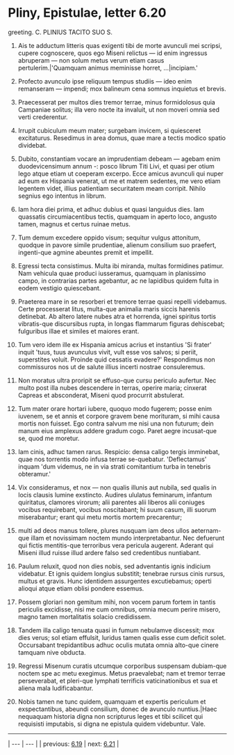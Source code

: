 # Pliny, Epistulae, letter 6.20

greeting. C. PLINIUS TACITO SUO S.



1. Ais te adductum litteris quas exigenti tibi de morte avunculi mei scripsi, cupere cognoscere, quos ego Miseni relictus — id enim ingressus abruperam — non solum metus verum etiam casus pertulerim.|'Quamquam animus meminisse horret, ...|incipiam.'



2. Profecto avunculo ipse reliquum tempus studiis — ideo enim remanseram — impendi; mox balineum cena somnus inquietus et brevis.



3. Praecesserat per multos dies tremor terrae, minus formidolosus quia Campaniae solitus; illa vero nocte ita invaluit, ut non moveri omnia sed verti crederentur.



4. Irrupit cubiculum meum mater; surgebam invicem, si quiesceret excitaturus. Resedimus in area domus, quae mare a tectis modico spatio dividebat.



5. Dubito, constantiam vocare an imprudentiam debeam — agebam enim duodevicensimum annum -: posco librum Titi Livi, et quasi per otium lego atque etiam ut coeperam excerpo. Ecce amicus avunculi qui nuper ad eum ex Hispania venerat, ut me et matrem sedentes, me vero etiam legentem videt, illius patientiam securitatem meam corripit. Nihilo segnius ego intentus in librum.



6. Iam hora diei prima, et adhuc dubius et quasi languidus dies. Iam quassatis circumiacentibus tectis, quamquam in aperto loco, angusto tamen, magnus et certus ruinae metus.



7. Tum demum excedere oppido visum; sequitur vulgus attonitum, quodque in pavore simile prudentiae, alienum consilium suo praefert, ingenti-que agmine abeuntes premit et impellit.



8. Egressi tecta consistimus. Multa ibi miranda, multas formidines patimur. Nam vehicula quae produci iusseramus, quamquam in planissimo campo, in contrarias partes agebantur, ac ne lapidibus quidem fulta in eodem vestigio quiescebant.



9. Praeterea mare in se resorberi et tremore terrae quasi repelli videbamus. Certe processerat litus, multa-que animalia maris siccis harenis detinebat. Ab altero latere nubes atra et horrenda, ignei spiritus tortis vibratis-que discursibus rupta, in longas flammarum figuras dehiscebat; fulguribus illae et similes et maiores erant.



10. Tum vero idem ille ex Hispania amicus acrius et instantius 'Si frater' inquit 'tuus, tuus avunculus vivit, vult esse vos salvos; si periit, superstites voluit. Proinde quid cessatis evadere?' Respondimus non commissuros nos ut de salute illius incerti nostrae consuleremus.



11. Non moratus ultra proripit se effuso-que cursu periculo aufertur. Nec multo post illa nubes descendere in terras, operire maria; cinxerat Capreas et absconderat, Miseni quod procurrit abstulerat.



12. Tum mater orare hortari iubere, quoquo modo fugerem; posse enim iuvenem, se et annis et corpore gravem bene morituram, si mihi causa mortis non fuisset. Ego contra salvum me nisi una non futurum; dein manum eius amplexus addere gradum cogo. Paret aegre incusat-que se, quod me moretur.



13. Iam cinis, adhuc tamen rarus. Respicio: densa caligo tergis imminebat, quae nos torrentis modo infusa terrae se-quebatur. 'Deflectamus' inquam 'dum videmus, ne in via strati comitantium turba in tenebris obteramur.'



14. Vix consideramus, et nox — non qualis illunis aut nubila, sed qualis in locis clausis lumine exstincto. Audires ululatus feminarum, infantum quiritatus, clamores virorum; alii parentes alii liberos alii coniuges vocibus requirebant, vocibus noscitabant; hi suum casum, illi suorum miserabantur; erant qui metu mortis mortem precarentur;



15. multi ad deos manus tollere, plures nusquam iam deos ullos aeternam-que illam et novissimam noctem mundo interpretabantur. Nec defuerunt qui fictis mentitis-que terroribus vera pericula augerent. Aderant qui Miseni illud ruisse illud ardere falso sed credentibus nuntiabant.



16. Paulum reluxit, quod non dies nobis, sed adventantis ignis indicium videbatur. Et ignis quidem longius substitit; tenebrae rursus cinis rursus, multus et gravis. Hunc identidem assurgentes excutiebamus; operti alioqui atque etiam oblisi pondere essemus.



17. Possem gloriari non gemitum mihi, non vocem parum fortem in tantis periculis excidisse, nisi me cum omnibus, omnia mecum perire misero, magno tamen mortalitatis solacio credidissem.



18. Tandem illa caligo tenuata quasi in fumum nebulamve discessit; mox dies verus; sol etiam effulsit, luridus tamen qualis esse cum deficit solet. Occursabant trepidantibus adhuc oculis mutata omnia alto-que cinere tamquam nive obducta.



19. Regressi Misenum curatis utcumque corporibus suspensam dubiam-que noctem spe ac metu exegimus. Metus praevalebat; nam et tremor terrae perseverabat, et pleri-que lymphati terrificis vaticinationibus et sua et aliena mala ludificabantur.



20. Nobis tamen ne tunc quidem, quamquam et expertis periculum et exspectantibus, abeundi consilium, donec de avunculo nuntius.|Haec nequaquam historia digna non scripturus leges et tibi scilicet qui requisisti imputabis, si digna ne epistula quidem videbuntur. Vale.



---

| --- | --- |
| previous: [6.19](../6.19/) | next: [6.21](../6.21/) |